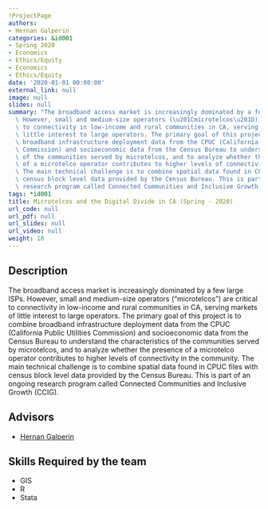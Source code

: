 ```yaml
---
!ProjectPage
authors:
- Hernan Galperin
categories: &id001
- Spring 2020
- Economics
- Ethics/Equity
- Economics
- Ethics/Equity
date: '2020-01-01 00:00:00'
external_link: null
image: null
slides: null
summary: "The broadband access market is increasingly dominated by a few large ISPs.\
  \ However, small and medium-size operators (\u201Cmicrotelcos\u201D) are critical\
  \ to connectivity in low-income and rural communities in CA, serving markets of\
  \ little interest to large operators. The primary goal of this project is to combine\
  \ broadband infrastructure deployment data from the CPUC (California Public Utilities\
  \ Commission) and socioeconomic data from the Census Bureau to understand the characteristics\
  \ of the communities served by microtelcos, and to analyze whether the presence\
  \ of a microtelco operator contributes to higher levels of connectivity in the community.\
  \ The main technical challenge is to combine spatial data found in CPUC files with\
  \ census block level data provided by the Census Bureau. This is part of an ongoing\
  \ research program called Connected Communities and Inclusive Growth (CCIG)."
tags: *id001
title: Microtelcos and the Digital Divide in CA (Spring - 2020)
url_code: null
url_pdf: null
url_slides: null
url_video: null
weight: 10
---
```

## Description

The broadband access market is increasingly dominated by a few large ISPs. However, small and medium-size operators (“microtelcos”) are critical to connectivity in low-income and rural communities in CA, serving markets of little interest to large operators. The primary goal of this project is to combine broadband infrastructure deployment data from the CPUC (California Public Utilities Commission) and socioeconomic data from the Census Bureau to understand the characteristics of the communities served by microtelcos, and to analyze whether the presence of a microtelco operator contributes to higher levels of connectivity in the community. The main technical challenge is to combine spatial data found in CPUC files with census block level data provided by the Census Bureau. This is part of an ongoing research program called Connected Communities and Inclusive Growth (CCIG).




## Advisors

* [Hernan Galperin](../../../author/hernan-galperin)

## Skills Required by the team


* GIS
* R
* Stata
